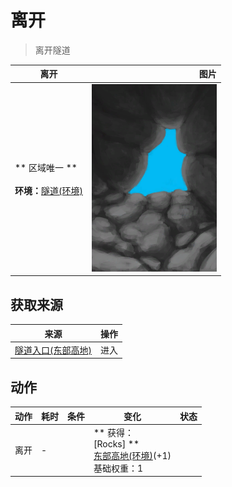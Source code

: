 # 离开  
> 离开隧道  
  
  离开  |   图片   
 ----  |  ----:   
 ** 区域唯一 **<br><br>**环境：**[隧道(环境)](Env_Tunnel.md)  |  <img decoding="async" src="Sprite/CaveExit.png" href="a.md" style="max-width:300px;max-height:300px;">   
  
## 获取来源  
来源  |  操作  
----  |  ----  
[隧道入口(东部高地)](TunnelEntrance.md)  |  进入  
## 动作  
动作  |  耗时  |  条件  |  变化  |  状态  
----  |  ----  |  ----  |  ----  |  ----  
离开<br>  |  -  |    |  ** 获得： **<br>** [Rocks]  **<br>  [东部高地(环境)](Env_HighlandsEastern.md)(+1)<br>基础权重：1  |    


<script>document.title="离开 - 卡牌生存百科 Card Survival Wiki";</script>